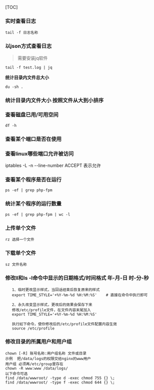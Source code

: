 [TOC]



### **实时查看日志**

```
tail -f 日志名称
```

### **以json方式查看日志**

> 需要安装jq软件
```
tail -f test.log | jq
```

**统计目录内文件总大小**

```
du -sh .
```

### **统计目录内文件大小  按照文件从大到小排序**

### **查看磁盘已用/可用空间**

```
df -h
```

### **查看某个端口是否在使用**

### **查看linux哪些端口允许被访问**

iptables -L -n --line-number
ACCEPT 表示允许

### **查看某个程序是否在运行**

```
ps -ef | grep php-fpm
```

### **统计某个程序的运行数量**

```
ps -ef | grep php-fpm | wc -l
```

### 上传单个文件

```
rz 选择一个文件
```
### **下载单个文件**

```
sz 文件名称
```

### **修改ll和ls -l命令中显示的日期格式/时间格式 年-月-日 时-分-秒**

 ```
 	1、临时更改显示样式，当回话结束后恢复原来的样式
    export TIME_STYLE='+%Y-%m-%d %H:%M:%S'    # 直接在命令中执行即可

	2、永久改变显示样式，更改后的效果会保存下来
    修改/etc/profile文件，在文件内容末尾加入
    export TIME_STYLE='+%Y-%m-%d %H:%M:%S'

    执行如下命令，使你修改后的/etc/profile文件配置内容生效
    source /etc/profile
 ```

### 修改目录的所属用户和用户组

```
chown [-R] 账号名称:用户组名称 文件或目录
示例  把/data/logs的权限交给nginx的www用户
用户组 必须再/etc/group里存在
chown -R www:www /data/logs/ 
以下命令可选
find /data/wwwroot/ -type d -exec chmod 755 {} \;
find /data/wwwroot/ -type f -exec chmod 644 {} \;
```

